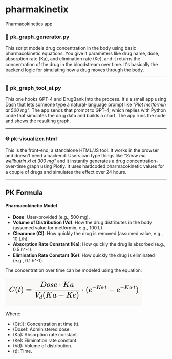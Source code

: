 # pharmakinetix
Pharmacokinetics app

### 🧪 pk\_graph_generator.py
This script models drug concentration in the body using basic pharmacokinetic equations. You give it parameters like drug name, dose, absorption rate (Ka), and elimination rate (Ke), and it returns the concentration of the drug in the bloodstream over time. It's basically the backend logic for simulating how a drug moves through the body.

---

### 🧠 pk\_graph\_tool_ai.py
This one hooks GPT-4 and DrugBank into the process. It's a small app using Dash that lets someone type a natural-language prompt like *"Plot metformin at 500 mg"*. The app sends that prompt to GPT-4, which replies with Python code that simulates the drug data and builds a chart. The app runs the code and shows the resulting graph.

---

### 🌐 pk-visualizer.html
This is the front-end, a standalone HTML/JS tool. It works in the browser and doesn't need a backend. Users can type things like *"Show me wellbutrin xl at 300 mg"* and it instantly generates a drug concentration-over-time graph using Plotly. It uses hardcoded pharmacokinetic values for a couple of drugs and simulates the effect over 24 hours.

---

## PK Formula

#### Pharmacokinetic Model

- **Dose**: User-provided (e.g., 500 mg).
- **Volume of Distribution (Vd)**: How the drug distributes in the body (assumed value for metformin, e.g., 100 L).
- **Clearance (Cl)**: How quickly the drug is removed (assumed value, e.g., 10 L/h).
- **Absorption Rate Constant (Ka)**: How quickly the drug is absorbed (e.g., 0.5 h^-1).
- **Elimination Rate Constant (Ke)**: How quickly the drug is eliminated (e.g., 0.1 h^-1).

The concentration over time can be modeled using the equation:

![concentration over time](formula.png)

Where:

- \(C(t)\): Concentration at time \(t\).
- \(Dose\): Administered dose.
- \(Ka\): Absorption rate constant.
- \(Ke\): Elimination rate constant.
- \(Vd\): Volume of distribution.
- \(t\): Time.
